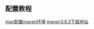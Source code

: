 ## 配置教程
[mac配置maven环境](https://cloud.tencent.com/developer/article/1680711)
[maven3.6.3下载地址](https://dlcdn.apache.org/maven/maven-3/3.6.3/binaries/)